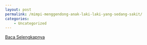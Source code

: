 ```yaml
---
layout: post
permalink: /mimpi-menggendong-anak-laki-laki-yang-sedang-sakit/
categories:
    - Uncategorized
---
```


[Baca Selengkapnya](/04)